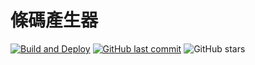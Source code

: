 # 條碼產生器

[![Build and Deploy](https://github.com/connectshark/barcode-creator/actions/workflows/deploy.yml/badge.svg)](https://github.com/connectshark/barcode-creator/actions/workflows/deploy.yml)
[![GitHub last commit](https://img.shields.io/github/last-commit/connectshark/barcode-creator.svg?style=flat)](https://github.com/connectshark/barcode-creator)
![GitHub stars](https://img.shields.io/github/stars/connectshark/barcode-creator.svg?style=social&label=Stars&style=plastic)